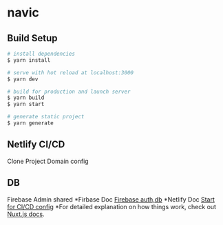 # navic

## Build Setup

```bash
# install dependencies
$ yarn install

# serve with hot reload at localhost:3000
$ yarn dev

# build for production and launch server
$ yarn build
$ yarn start

# generate static project
$ yarn generate
```
## Netlify CI/CD 
Clone Project
Domain config

## DB
Firebase
Admin shared 
*Firbase Doc [Firebase auth,db](https://firebase.google.com/docs)
*Netlify Doc [Start for CI/CD config](https://docs.netlify.com/)
*For detailed explanation on how things work, check out [Nuxt.js docs](https://nuxtjs.org).
